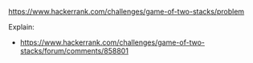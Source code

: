 https://www.hackerrank.com/challenges/game-of-two-stacks/problem

Explain:
- https://www.hackerrank.com/challenges/game-of-two-stacks/forum/comments/858801
